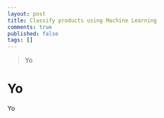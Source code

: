 ```yaml
---
layout: post
title: Classify products using Machine Learning
comments: true
published: false
tags: []
---
```


>Yo

# Yo
Yo

